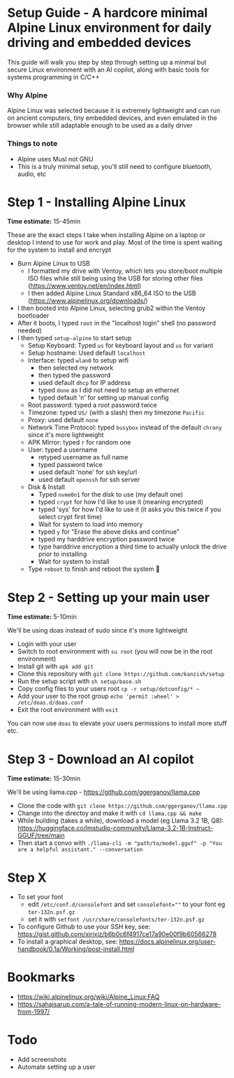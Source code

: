 # Setup Guide - A hardcore minimal Alpine Linux environment for daily driving and embedded devices

This guide will walk you step by step through setting up a minmal but secure Linux environment with an AI copilot, along with basic tools for systems programming in C/C++


### Why Alpine
Alpine Linux was selected because it is extremely lightweight and can run on ancient computers, tiny embedded devices, and even emulated in the browser while still adaptable enough to be used as a daily driver

### Things to note
- Alpine uses Musl not GNU
- This is a truly minimal setup, you'll still need to configure bluetooth, audio, etc



# Step 1 - Installing Alpine Linux
**Time estimate:** 15-45min

These are the exact steps I take when installing Alpine on a laptop or desktop I intend to use for work and play. Most of the time is spent waiting for the system to install and encrypt

- Burn Alpine Linux to USB
  - I formatted my drive with Ventoy, which lets you store/boot multiple ISO files while still being using the USB for storing other files (https://www.ventoy.net/en/index.html)
  - I then added Alpine Linux Standard x86_64 ISO to the USB (https://www.alpinelinux.org/downloads/)
- I then booted into Alpine Linux, selecting grub2 within the Ventoy bootloader
- After it boots, I typed `root` in the "localhost login" shell (no password needed)
- I then typed `setup-alpine` to start setup
  - Setup Keyboard: Typed `us` for keyboard layout and `us` for variant
  - Setup hostname: Used default `localhost`
  - Interface: typed `wlan0` to setup wifi
    - then selected my network
    - then typed the password
    - used default `dhcp` for IP address
    - typed `done` as I did not need to setup an ethernet
    - typed default 'n' for setting up manual config
  - Root password: typed a root password twice
  - Timezone: typed `US/` (with a slash) then my timezone `Pacific`
  - Proxy: used default `none`
  - Network Time Protocol: typed `busybox` instead of the default `chrony` since it's more lightweight
  - APK Mirror: typed `r` for random one
  - User: typed a username
    - retyped username as full name
    - typed password twice
    - used default 'none' for ssh key/url
    - used default `openssh` for ssh server
  - Disk & Install
    - Typed `nvme0n1` for the disk to use (my default one)
    - typed `crypt` for how I'd like to use it (meaning encrypted)
    - typed 'sys' for how I'd like to use it (it asks you this twice if you select crypt first time)
    - Wait for system to load into memory
    - typed `y` for "Erase the above disks and continue"
    - typed my harddrive encryption password twice
    - type harddrive encryption a third time to actually unlock the drive prior to installing
    - Wait for system to install
  - Type `reboot` to finish and reboot the system 🎉



# Step 2 - Setting up your main user
**Time estimate:** 5-10min

We'll be using doas instead of sudo since it's more lightweight

- Login with your user
- Switch to root environment with `su root` (you will now be in the root environment)
- Install git with `apk add git`
- Clone this repository with `git clone https://github.com/kanzish/setup`
- Run the setup script with `sh setup/base.sh`
- Copy config files to your users root `cp -r setup/dotconfig/* ~`
- Add your user to the root group `echo 'permit :wheel' > /etc/doas.d/doas.conf`
- Exit the root environment with `exit`

You can now use `doas` to elevate your users permissions to install more stuff etc.



# Step 3 - Download an AI copilot
**Time estimate:** 15-30min

We'll be using llama.cpp - https://github.com/ggerganov/llama.cpp

- Clone the code with `git clone https://github.com/ggerganov/llama.cpp`
- Change into the directoy and make it with `cd llama.cpp && make`
- While building (takes a while), download a model (eg Llama 3.2 1B, Q8): https://huggingface.co/lmstudio-community/Llama-3.2-1B-Instruct-GGUF/tree/main
- Then start a convo with `./llama-cli -m "path/to/model.gguf" -p "You are a helpful assistant." --conversation`



# Step X
- To set your font
  - edit `/etc/conf.d/consolefont` and set `consolefont=""` to your font eg `ter-132n.psf.gz`
  - set it with `setfont /usr/share/consolefonts/ter-132n.psf.gz`
- To configure Github to use your SSH key, see: https://gist.github.com/xirixiz/b6b0c6f4917ce17a90e00f9b60566278
- To install a graphical desktop, see: https://docs.alpinelinux.org/user-handbook/0.1a/Working/post-install.html



# Bookmarks
- https://wiki.alpinelinux.org/wiki/Alpine_Linux:FAQ
- https://sahajsarup.com/a-tale-of-running-modern-linux-on-hardware-from-1997/



# Todo
- Add screenshots
- Automate setting up a user
